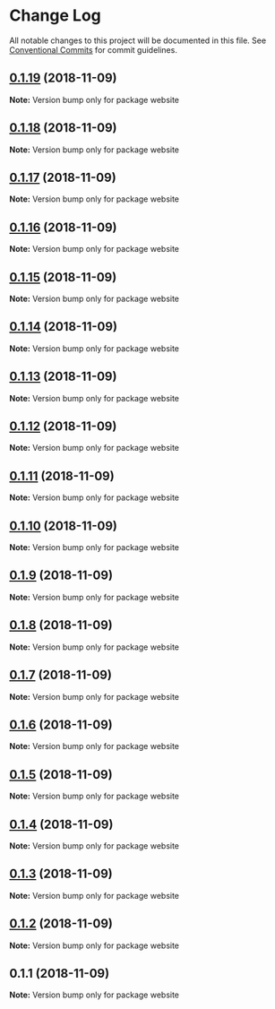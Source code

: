 # Change Log

All notable changes to this project will be documented in this file.
See [Conventional Commits](https://conventionalcommits.org) for commit guidelines.

## [0.1.19](https://github.com/uidu-org/guidu/compare/website@0.1.18...website@0.1.19) (2018-11-09)

**Note:** Version bump only for package website





## [0.1.18](https://github.com/uidu-org/guidu/compare/website@0.1.17...website@0.1.18) (2018-11-09)

**Note:** Version bump only for package website





## [0.1.17](https://github.com/uidu-org/guidu/compare/website@0.1.16...website@0.1.17) (2018-11-09)

**Note:** Version bump only for package website





## [0.1.16](https://github.com/uidu-org/guidu/compare/website@0.1.15...website@0.1.16) (2018-11-09)

**Note:** Version bump only for package website





## [0.1.15](https://github.com/uidu-org/guidu/compare/website@0.1.14...website@0.1.15) (2018-11-09)

**Note:** Version bump only for package website





## [0.1.14](https://github.com/uidu-org/guidu/compare/website@0.1.13...website@0.1.14) (2018-11-09)

**Note:** Version bump only for package website





## [0.1.13](https://github.com/uidu-org/guidu/compare/website@0.1.12...website@0.1.13) (2018-11-09)

**Note:** Version bump only for package website





## [0.1.12](https://github.com/uidu-org/guidu/compare/website@0.1.11...website@0.1.12) (2018-11-09)

**Note:** Version bump only for package website





## [0.1.11](https://github.com/uidu-org/guidu/compare/website@0.1.10...website@0.1.11) (2018-11-09)

**Note:** Version bump only for package website





## [0.1.10](https://github.com/uidu-org/guidu/compare/website@0.1.9...website@0.1.10) (2018-11-09)

**Note:** Version bump only for package website





## [0.1.9](https://github.com/uidu-org/guidu/compare/website@0.1.8...website@0.1.9) (2018-11-09)

**Note:** Version bump only for package website





## [0.1.8](https://github.com/uidu-org/guidu/compare/website@0.1.7...website@0.1.8) (2018-11-09)

**Note:** Version bump only for package website





## [0.1.7](https://github.com/uidu-org/guidu/compare/website@0.1.6...website@0.1.7) (2018-11-09)

**Note:** Version bump only for package website





## [0.1.6](https://github.com/uidu-org/guidu/compare/website@0.1.5...website@0.1.6) (2018-11-09)

**Note:** Version bump only for package website





## [0.1.5](https://github.com/uidu-org/guidu/compare/website@0.1.4...website@0.1.5) (2018-11-09)

**Note:** Version bump only for package website





## [0.1.4](https://github.com/uidu-org/guidu/compare/website@0.1.3...website@0.1.4) (2018-11-09)

**Note:** Version bump only for package website





## [0.1.3](https://github.com/uidu-org/guidu/compare/website@0.1.2...website@0.1.3) (2018-11-09)

**Note:** Version bump only for package website





## [0.1.2](https://github.com/uidu-org/guidu/compare/website@0.1.1...website@0.1.2) (2018-11-09)

**Note:** Version bump only for package website





## 0.1.1 (2018-11-09)

**Note:** Version bump only for package website
